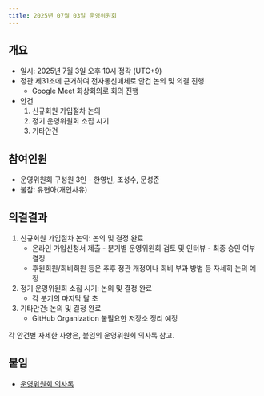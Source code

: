 ```yaml
--- 
title: 2025년 07월 03일 운영위원회
---
```


## 개요
- 일시: 2025년 7월 3일 오후 10시 정각 (UTC+9)
- 정관 제31조에 근거하여 전자통신매체로 안건 논의 및 의결 진행
  - Google Meet 화상회의로 회의 진행
- 안건
    1. 신규회원 가입절차 논의
    2. 정기 운영위원회 소집 시기
    3. 기타안건

## 참여인원

- 운영위원회 구성원 3인 - 한영빈, 조성수, 문성준 
- 불참: 유현아(개인사유)

## 의결결과

1. 신규회원 가입절차 논의: 논의 및 결정 완료
    - 온라인 가입신청서 제출 - 분기별 운영위원회 검토 및 인터뷰 - 최종 승인 여부 결정
    - 후원회원/회비회원 등은 추후 정관 개정이나 회비 부과 방법 등 자세히 논의 예정
2. 정기 운영위원회 소집 시기: 논의 및 결정 완료
    - 각 분기의 마지막 달 초
3. 기타안건: 논의 및 결정 완료
    - GitHub Organization 불필요한 저장소 정리 예정

각 안건별 자세한 사항은, 붙임의 운영위원회 의사록 참고.

## 붙임

- [운영위원회 의사록](20250703_운영위원회_의사록.pdf)